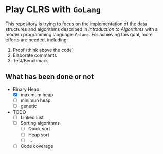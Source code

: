 # Play CLRS with `GoLang`

This repository is trying to focus on the implementation of the data structures and algorithms described in *Introduction to Algorithms* with a modern programming language: `GoLang`. For achieving this goal, more efforts are needed, including:

1. Proof (think above the code)
2. Elaborate comments
3. Test/Benchmark

## What has been done or not

* Binary Heap
  * [x] maximum heap
  * [ ] minimun heap
  * [ ] generic

* TODO
  * [ ] Linked List
  * [ ] Sorting algorithms
    * [ ] Quick sort
    * [ ] Heap sort
    * [ ] ...
  * [ ] Code coverage
